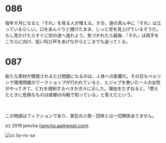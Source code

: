 

# 086

毎年８月になると『それ』を見る人が増える。夕方、道の真ん中に『それ』は立っているらしい。口をあんぐりと開けたまま、じっと空を見上げているそうだ。もし見かけたらすぐに別の道へ逸れよう。気づかれたら最後、『それ』は両手をこちらに向け、低い叫び声をあげながらどこまでも追ってくる。

# 087

新たな素材が開発されるたび問題になるのは、人体への影響だ。その日もベルリンで環境問題のワークショップが行われていると、ヒジャブを巻いた一人の女性がやってきて、どれを規制するべきか次々に示した。理由をたずねると、「燃えたときに危険なものは故郷の内戦で知っている」と答えたという。

<br>  
<br>  
この物語はフィクションであり、実在の人物・団体とは一切関係ありません。  

(c) 2019 jamcha (jamcha.aa@gmail.com).  

![cc by-nc-sa](https://i.creativecommons.org/l/by-nc-sa/4.0/88x31.png)  

